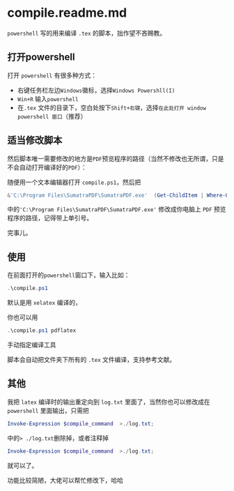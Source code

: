 # compile.readme.md

`powershell` 写的用来编译 `.tex` 的脚本，拙作望不吝赐教。

## 打开powershell

打开 `powershell` 有很多种方式：

+ 右键任务栏左边`Windows`徽标，选择`Windows Powershll(I)`
+ `Win+R` 输入`powershell`
+ 在`.tex` 文件的目录下，空白处按下`Shift+右键`，选择`在此处打开 window powershell 窗口`（推荐）

## 适当修改脚本

然后脚本唯一需要修改的地方是`PDF`预览程序的路径（当然不修改也无所谓，只是不会自动打开编译好的`PDF`）：

随便用一个文本编辑器打开 `compile.ps1`，然后把

```powershell
&'C:\Program Files\SumatraPDF\SumatraPDF.exe'  (Get-ChildItem | Where-Object Name -Like "*.pdf")
```

中的`'C:\Program Files\SumatraPDF\SumatraPDF.exe'` 修改成你电脑上 `PDF` 预览程序的路径，记得带上单引号。

完事儿。

## 使用

在前面打开的`powershell`窗口下，输入比如：

```powershell
.\compile.ps1
```

默认是用 `xelatex` 编译的，

你也可以用

```powershell
.\compile.ps1 pdflatex
```

手动指定编译工具

脚本会自动把文件夹下所有的 `.tex` 文件编译，支持参考文献。

## 其他

我把 `latex` 编译时的输出重定向到 `log.txt` 里面了，当然你也可以修改成在 `powershell` 里面输出，只需把

```powershell
Invoke-Expression $compile_command  >./log.txt;
```

中的`> ./log.txt`删除掉，或者注释掉

```powershell
Invoke-Expression $compile_command  >./log.txt;
```

就可以了。

功能比较简陋，大佬可以帮忙修改下，哈哈
